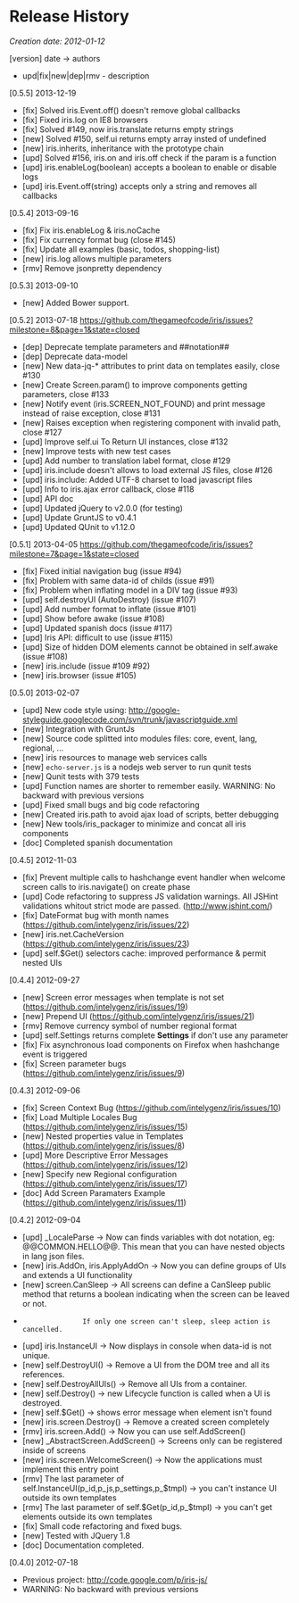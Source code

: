 # Release History

_Creation date: 2012-01-12_
 
[version] date -> authors
  * upd|fix|new|dep|rmv - description

[0.5.5] 2013-12-19

 * [fix] Solved iris.Event.off() doesn't remove global callbacks
 * [fix] Fixed iris.log on IE8 browsers
 * [fix] Solved #149, now iris.translate returns empty strings
 * [new] Solved #150, self.ui returns empty array insted of undefined
 * [new] iris.inherits, inheritance with the prototype chain
 * [upd] Solved #156, iris.on and iris.off check if the param is a function
 * [upd] iris.enableLog(boolean) accepts a boolean to enable or disable logs
 * [upd] iris.Event.off(string) accepts only a string and removes all callbacks


[0.5.4] 2013-09-16

 * [fix] Fix iris.enableLog & iris.noCache
 * [fix] Fix currency format bug (close #145)
 * [fix] Update all examples (basic, todos, shopping-list)
 * [new] iris.log allows multiple parameters
 * [rmv] Remove jsonpretty dependency


[0.5.3] 2013-09-10

 * [new] Added Bower support.


[0.5.2] 2013-07-18
https://github.com/thegameofcode/iris/issues?milestone=8&page=1&state=closed

 * [dep] Deprecate template parameters and ##notation##
 * [dep] Deprecate data-model
 * [new] New data-jq-* attributes to print data on templates easily, close #130
 * [new] Create Screen.param() to improve components getting parameters, close #133
 * [new] Notify event (iris.SCREEN_NOT_FOUND) and print message instead of raise exception, close #131
 * [new] Raises exception when registering component with invalid path, close #127
 * [upd] Improve self.ui To Return UI instances, close #132
 * [new] Improve tests with new test cases
 * [upd] Add number to translation label format, close #129
 * [upd] iris.include doesn't allows to load external JS files, close #126
 * [upd] iris.include: Added UTF-8 charset to load javascript files
 * [upd] Info to iris.ajax error callback, close #118
 * [upd] API doc
 * [upd] Updated jQuery to v2.0.0 (for testing)
 * [upd] Update GruntJS to v0.4.1
 * [upd] Updated QUnit to v1.12.0


[0.5.1] 2013-04-05
https://github.com/thegameofcode/iris/issues?milestone=7&page=1&state=closed

 * [fix] Fixed initial navigation bug (issue #94)
 * [fix] Problem with same data-id of childs (issue #91)
 * [fix] Problem when inflating model in a DIV tag (issue #93)
 * [upd] self.destroyUI (AutoDestroy) (issue #107)
 * [upd] Add number format to inflate (issue #101)
 * [upd] Show before awake (issue #108)
 * [upd] Updated spanish docs (issue #117)
 * [upd] Iris API: difficult to use (issue #115)
 * [upd] Size of hidden DOM elements cannot be obtained in self.awake (issue #108)
 * [new] iris.include (issue #109 #92)
 * [new] iris.browser (issue #105)


[0.5.0] 2013-02-07
 * [upd] New code style using: http://google-styleguide.googlecode.com/svn/trunk/javascriptguide.xml
 * [new] Integration with GruntJs
 * [new] Source code splitted into modules files: core, event, lang, regional, ...
 * [new] iris resources to manage web services calls
 * [new] `echo-server.js` is a nodejs web server to run qunit tests
 * [new] Qunit tests with 379 tests
 * [upd] Function names are shorter to remember easily. WARNING: No backward with previous versions
 * [upd] Fixed small bugs and big code refactoring
 * [new] Created iris.path to avoid ajax load of scripts, better debugging
 * [new] New tools/iris_packager to minimize and concat all iris components
 * [doc] Completed spanish documentation

[0.4.5] 2012-11-03
 * [fix] Prevent multiple calls to hashchange event handler when welcome screen calls to iris.navigate() on create phase
 * [upd] Code refactoring to suppress JS validation warnings. All JSHint validations whitout strict mode are passed. (http://www.jshint.com/)
 * [fix] DateFormat bug with month names (https://github.com/intelygenz/iris/issues/22)
 * [new] iris.net.CacheVersion (https://github.com/intelygenz/iris/issues/23) 
 * [upd] self.$Get() selectors cache: improved performance & permit nested UIs

[0.4.4] 2012-09-27
 * [new] Screen error messages when template is not set (https://github.com/intelygenz/iris/issues/19)
 * [new] Prepend UI (https://github.com/intelygenz/iris/issues/21)
 * [rmv] Remove currency symbol of number regional format
 * [upd] self.Settings returns complete __Settings__ if don't use any parameter
 * [fix] Fix asynchronous load components on Firefox when hashchange event is triggered
 * [fix] Screen parameter bugs (https://github.com/intelygenz/iris/issues/9)

[0.4.3] 2012-09-06
 * [fix] Screen Context Bug (https://github.com/intelygenz/iris/issues/10)
 * [fix] Load Multiple Locales Bug (https://github.com/intelygenz/iris/issues/15)
 * [new] Nested properties value in Templates (https://github.com/intelygenz/iris/issues/8)
 * [upd] More Descriptive Error Messages (https://github.com/intelygenz/iris/issues/12)
 * [new] Specify new Regional configuration (https://github.com/intelygenz/iris/issues/17)
 * [doc] Add Screen Paramaters Example (https://github.com/intelygenz/iris/issues/11)

[0.4.2] 2012-09-04
 * [upd] _LocaleParse -> Now can finds variables with dot notation, eg: @@COMMON.HELLO@@. This mean that you can have nested objects in lang json files.
 * [new] iris.AddOn, iris.ApplyAddOn -> Now you can define groups of UIs and extends a UI functionality
 * [new] screen.CanSleep -> All screens can define a CanSleep public method that returns a boolean indicating when the screen can be leaved or not.
 *                    If only one screen can't sleep, sleep action is cancelled.
 * [upd] iris.InstanceUI -> Now displays in console when data-id is not unique.
 * [new] self.DestroyUI() -> Remove a UI from the DOM tree and all its references.
 * [new] self.DestroyAllUIs() -> Remove all UIs from a container.
 * [new] self.Destroy() -> new Lifecycle function is called when a UI is destroyed.
 * [new] self.$Get() -> shows error message when element isn't found
 * [new] iris.screen.Destroy() -> Remove a created screen completely
 * [rmv] iris.screen.Add() -> Now you can use self.AddScreen()
 * [new] _AbstractScreen.AddScreen() -> Screens only can be registered inside of screens
 * [new] iris.screen.WelcomeScreen() -> Now the applications must implement this entry point
 * [rmv] The last parameter of self.InstanceUI(p_id,p_js,p_settings,p_$tmpl) -> you can't instance UI outside its own templates
 * [rmv] The last parameter of self.$Get(p_id,p_$tmpl) -> you can't get elements outside its own templates
 * [fix] Small code refactoring and fixed bugs.
 * [new] Tested with JQuery 1.8
 * [doc] Documentation completed.

[0.4.0] 2012-07-18
 * Previous project: http://code.google.com/p/iris-js/
 * WARNING: No backward with previous versions
